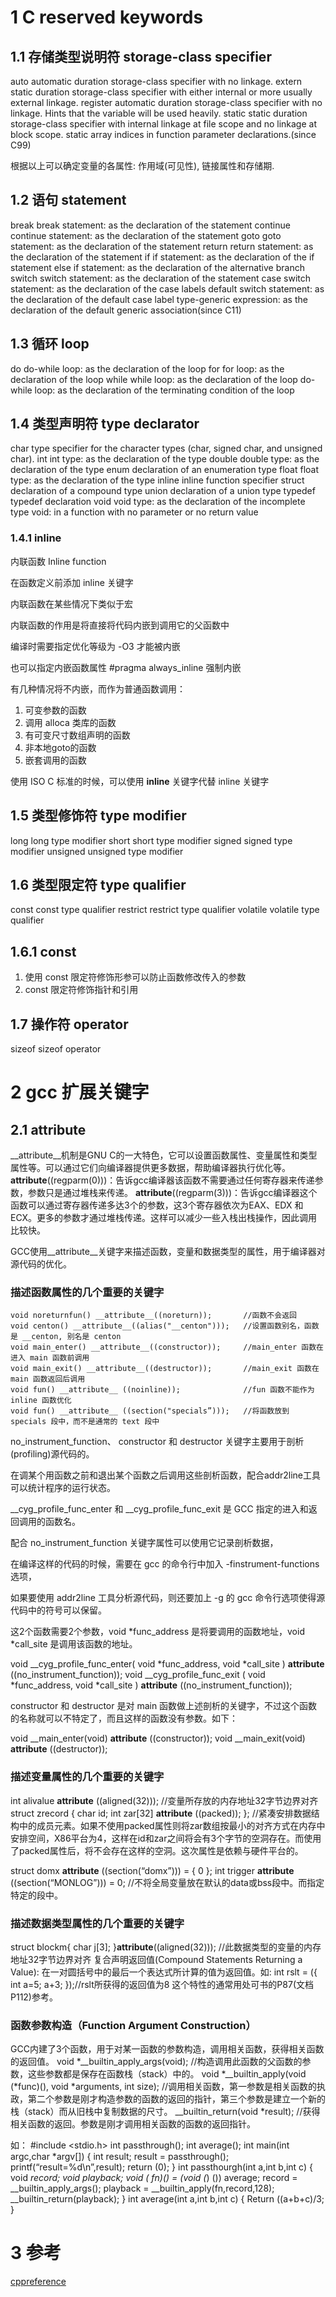 # 1 C reserved keywords

## 1.1 存储类型说明符 storage-class specifier

auto     automatic duration storage-class specifier with no linkage.
extern   static duration storage-class specifier with either internal or more usually external linkage.
register automatic duration storage-class specifier with no linkage. Hints that the variable will be used heavily.
static   static duration storage-class specifier with internal linkage at file scope and no linkage at block scope.
         static array indices in function parameter declarations.(since C99)

根据以上可以确定变量的各属性: 作用域(可见性), 链接属性和存储期.

## 1.2 语句 statement

break    break statement:    as the declaration of the statement
continue continue statement: as the declaration of the statement
goto     goto statement:     as the declaration of the statement
return   return statement:   as the declaration of the statement
if       if statement:       as the declaration of the if statement
else     if statement:       as the declaration of the alternative branch
switch   switch statement:   as the declaration of the statement
case     switch statement:   as the declaration of the case labels
default  switch statement:   as the declaration of the default case label
         type-generic expression: as the declaration of the default generic association(since C11)

## 1.3 循环 loop

do       do-while loop: as the declaration of the loop
for      for loop: as the declaration of the loop
while    while loop: as the declaration of the loop
         do-while loop: as the declaration of the terminating condition of the loop

## 1.4 类型声明符 type declarator

char     type specifier for the character types (char, signed char, and unsigned char).
int      int type: as the declaration of the type
double   double type: as the declaration of the type
enum     declaration of an enumeration type
float    float type: as the declaration of the type
inline   inline function specifier
struct   declaration of a compound type
union    declaration of a union type
typedef  typedef declaration
void     void type: as the declaration of the incomplete type
         void: in a function with no parameter or no return value

### 1.4.1 inline

内联函数 Inline function

在函数定义前添加 inline 关键字

内联函数在某些情况下类似于宏

内联函数的作用是将直接将代码内嵌到调用它的父函数中

编译时需要指定优化等级为 -O3 才能被内嵌

也可以指定内嵌函数属性 #pragma always_inline 强制内嵌

有几种情况将不内嵌，而作为普通函数调用：

1. 可变参数的函数
2. 调用 alloca 类库的函数
3. 有可变尺寸数组声明的函数
4. 非本地goto的函数
5. 嵌套调用的函数

使用 ISO C 标准的时候，可以使用 __inline__ 关键字代替 inline 关键字

## 1.5 类型修饰符 type modifier

long     long type modifier
short    short type modifier
signed   signed type modifier
unsigned unsigned type modifier

## 1.6 类型限定符 type qualifier

const    const type qualifier
restrict restrict type qualifier
volatile volatile type qualifier

## 1.6.1 const

1. 使用 const 限定符修饰形参可以防止函数修改传入的参数
2. const 限定符修饰指针和引用

## 1.7  操作符 operator

sizeof   sizeof operator

# 2 gcc 扩展关键字

## 2.1 __attribute__

__attribute__机制是GNU C的一大特色，它可以设置函数属性、变量属性和类型属性等。可以通过它们向编译器提供更多数据，帮助编译器执行优化等。
__attribute__((regparm(0)))：告诉gcc编译器该函数不需要通过任何寄存器来传递参数，参数只是通过堆栈来传递。
__attribute__((regparm(3)))：告诉gcc编译器这个函数可以通过寄存器传递多达3个的参数，这3个寄存器依次为EAX、EDX 和 ECX。更多的参数才通过堆栈传递。这样可以减少一些入栈出栈操作，因此调用比较快。

GCC使用__attribute__关键字来描述函数，变量和数据类型的属性，用于编译器对源代码的优化。

### 描述函数属性的几个重要的关键字

```
void noreturnfun() __attribute__((noreturn));		//函数不会返回
void centon() __attribute__((alias("__centon")));	//设置函数别名，函数是 __centon, 别名是 centon
void main_enter() __attribute__((constructor));		//main_enter 函数在进入 main 函数前调用
void main_exit() __attribute__((destructor));		//main_exit 函数在 main 函数返回后调用
void fun() __attribute__ ((noinline));				//fun 函数不能作为 inline 函数优化
void fun() __attribute__ ((section("specials”)));	//将函数放到 specials 段中，而不是通常的 text 段中
```

no_instrument_function、 constructor 和 destructor 关键字主要用于剖析(profiling)源代码的。

在调某个用函数之前和退出某个函数之后调用这些剖析函数，配合addr2line工具可以统计程序的运行状态。

__cyg_profile_func_enter 和 __cyg_profile_func_exit 是 GCC 指定的进入和返回调用的函数名。

配合 no_instrument_function 关键字属性可以使用它记录剖析数据，

在编译这样的代码的时候，需要在 gcc 的命令行中加入 -finstrument-functions 选项，

如果要使用 addr2line 工具分析源代码，则还要加上 -g 的 gcc 命令行选项使得源代码中的符号可以保留。

这2个函数需要2个参数，void *func_address 是将要调用的函数地址，void *call_site 是调用该函数的地址。

void __cyg_profile_func_enter( void *func_address, void *call_site )
                                __attribute__ ((no_instrument_function));
void __cyg_profile_func_exit ( void *func_address, void *call_site )
                                __attribute__ ((no_instrument_function));

constructor 和 destructor 是对 main 函数做上述剖析的关键字，不过这个函数的名称就可以不特定了，而且这样的函数没有参数。如下：

void __main_enter(void) __attribute__ ((constructor));
void __main_exit(void) __attribute__ ((destructor));

### 描述变量属性的几个重要的关键字

int alivalue __attribute__ ((aligned(32)));		//变量所存放的内存地址32字节边界对齐
struct zrecord {
char id;
int zar[32] __attribute__ ((packed));
};				//紧凑安排数据结构中的成员元素。如果不使用packed属性则将zar数组按最小的对齐方式在内存中安排空间，X86平台为4，这样在id和zar之间将会有3个字节的空洞存在。而使用了packed属性后，将不会存在这样的空洞。这次属性是依赖与硬件平台的。

struct domx __attribute__ ((section(“domx”))) = { 0 };
int trigger __attribute__ ((section(“MONLOG”))) = 0;		//不将全局变量放在默认的data或bss段中。而指定特定的段中。

### 描述数据类型属性的几个重要的关键字

struct blockm{
      char j[3];
}__attribute__((aligned(32)));		//此数据类型的变量的内存地址32字节边界对齐
复合声明返回值(Compound Statements Returning a Value):
在一对圆括号中的最后一个表达式所计算的值为返回值。如:
int rslt = ({
                    int a=5;
                    a+3;
             });//rslt所获得的返回值为8
这个特性的通常用处可书的P87(文档P112)参考。

### 函数参数构造（Function Argument Construction）

GCC内建了3个函数，用于对某一函数的参数构造，调用相关函数，获得相关函数的返回值。
void *__builtin_apply_args(void);	//构造调用此函数的父函数的参数，这些参数都是保存在函数栈（stack）中的。
void *__builtin_apply(void (*func)(), void *arguments, int size);	//调用相关函数，第一参数是相关函数的执政，第二个参数是刚才构造参数的函数的返回的指针，第三个参数是建立一个新的栈（stack）而从旧栈中复制数据的尺寸。
__builtin_return(void *result);		//获得相关函数的返回。参数是刚才调用相关函数的函数的返回指针。

如：
#include <stdio.h>
int passthrough();
int average();
int main(int argc,char *argv[])
{
   int result;
   result = passthrough();
   printf(“result=%d\n”,result);
   return (0);
}
int passthourgh(int a,int b,int c)
{
void *record;
void *playback;
void (* fn)() = (void (*) ()) average;
record = __builtin_apply_args();
playback = __builtin_apply(fn,record,128);
   __builtin_return(playback);
}
int average(int a,int b,int c)
{
   Return ((a+b+c)/3;
}

# 3 参考

[cppreference](http://en.cppreference.com/w/c/keyword)
